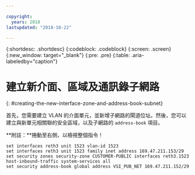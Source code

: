 ```yaml
---

copyright:
  years: 2018
lastupdated: "2018-10-22"

---
```


{:shortdesc: .shortdesc}
{:codeblock: .codeblock}
{:screen: .screen}
{:new_window: target="_blank"}
{:pre: .pre}
{:table: .aria-labeledby="caption"}

# 建立新介面、區域及通訊錄子網路
{: #creating-the-new-interface-zone-and-address-book-subnet}

首先，您需要建立 VLAN 的介面單元，並新增子網路的閘道位址。然後，您可以建立與新單元相關聯的安全區域，以及子網路的 `address-book` 項目。  

**附註：**捲動至右側，以檢視整個指令！

```
set interfaces reth3 unit 1523 vlan-id 1523
set interfaces reth3 unit 1523 family inet address 169.47.211.153/29
set security zones security-zone CUSTOMER-PUBLIC interfaces reth3.1523 host-inbound-traffic system-services all
set security address-book global address VSI_PUB_NET 169.47.211.152/29
```
